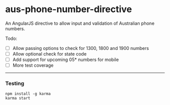 # aus-phone-number-directive

An AngularJS directive to allow input and validation of Australian phone numbers.

Todo:
- [ ] Allow passing options to check for 1300, 1800 and 1900 numbers
- [ ] Allow optional check for state code
- [ ] Add support for upcoming 05* numbers for mobile
- [ ] More test coverage

------
### Testing

````
npm install -g karma
karma start
````


[AngularJS]: http://angularjs.org
[angular homepage]: http://angularjs.org/#create-components
[Karma]: https://karma-runner.github.io
